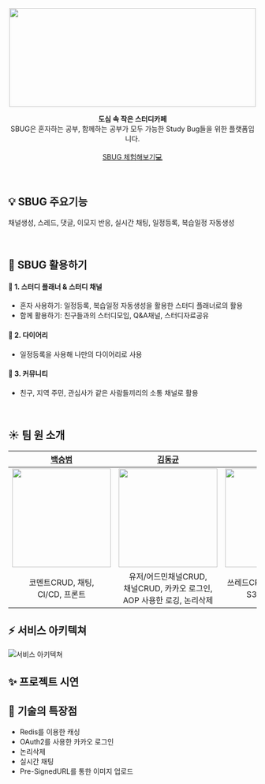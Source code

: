 <div align="center">

<img src="https://user-images.githubusercontent.com/117061584/223396694-a2fc4d9e-8603-40b4-855c-59119aafc51b.png"  width="500" height="200"/>
  
**도심 속 작은 스터디카페** <br>
SBUG은 혼자하는 공부, 함께하는 공부가 모두 가능한 Study Bug들을 위한 플랫폼입니다.<br>   
<a href="http://sbug-front-server-s3.s3-website.ap-northeast-2.amazonaws.com">SBUG 체험해보기:computer:</a>
</div>
<br/>  

<div>

## :bulb: SBUG 주요기능
채널생성, 스레드, 댓글, 이모지 반응, 실시간 채팅, 일정등록, 복습일정 자동생성
</div>
<br> 



## :mag_right: SBUG 활용하기

#### 📝 1. 스터디 플래너 & 스터디 채널
  * 혼자 사용하기: 일정등록, 복습일정 자동생성을 활용한 스터디 플래너로의 활용<br>
  * 함께 활용하기: 친구들과의 스터디모임, Q&A채널, 스터디자료공유

 #### 📅 2. 다이어리  
  * 일정등록을 사용해 나만의 다이어리로 사용

#### 👥 3. 커뮤니티
  * 친구, 지역 주민, 관심사가 같은 사람들끼리의 소통 채널로 활용
<br/>  

## :sunny: 팀 원 소개
|  [백승범](https://github.com/deok-beom)  |  [김동균](https://github.com/ca1af)  |  [김송미](https://github.com/SONGMI-KIM)  |  [곽두영](https://github.com/youngfromnowhere)  |
|:--------:|:--------:|:--------:|:--------:|
|   <img src="https://user-images.githubusercontent.com/117061584/223433015-f6017b02-ddfa-4ce7-9b0f-a855ab6b402f.png"  width="200" height="200"/>   |   <img src="https://user-images.githubusercontent.com/117061584/223433015-f6017b02-ddfa-4ce7-9b0f-a855ab6b402f.png"  width="200" height="200"/>   |   <img src="https://user-images.githubusercontent.com/117061584/223433015-f6017b02-ddfa-4ce7-9b0f-a855ab6b402f.png"  width="200" height="200"/>   |   <img src="https://user-images.githubusercontent.com/117061584/223433015-f6017b02-ddfa-4ce7-9b0f-a855ab6b402f.png"  width="200" height="200"/>   |
| 코멘트CRUD, 채팅,<br> CI/CD, 프론트 | 유저/어드민채널CRUD,<br> 채널CRUD, 카카오 로그인,<br> AOP 사용한 로깅, 논리삭제 | 쓰레드CRUD, 이모지CRUD,<br> S3 이미지업로드 | 일정CRUD, 캐싱 |  

## :zap: 서비스 아키텍쳐
![서비스 아키텍쳐](https://user-images.githubusercontent.com/117061584/223418448-f996751a-9ada-46e5-a864-89f379e5eec4.png)


## :sparkles: 프로젝트 시연

## :dizzy: 기술의 특장점
* Redis를 이용한 캐싱
* OAuth2를 사용한 카카오 로그인
* 논리삭제
* 실시간 채팅
* Pre-SignedURL를 통한 이미지 업로드


